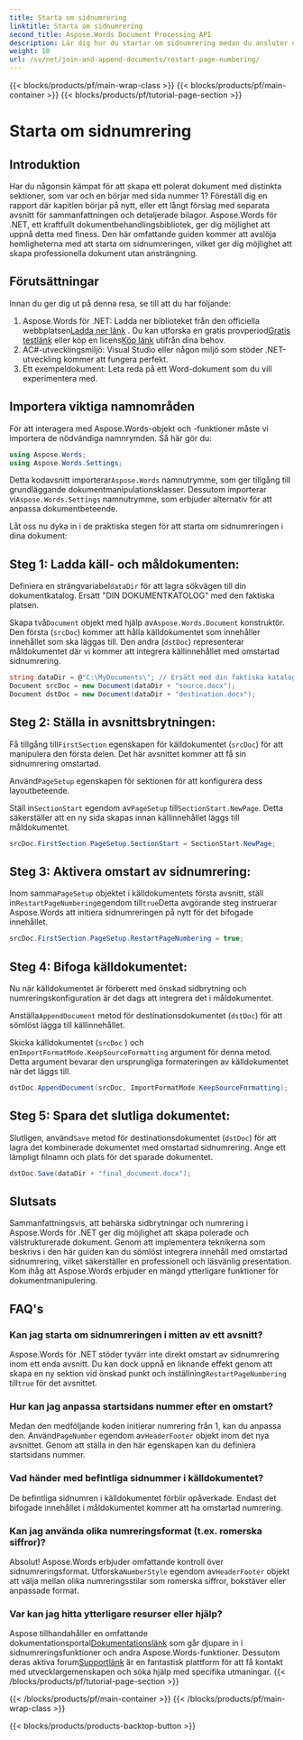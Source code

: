 ```yaml
---
title: Starta om sidnumrering
linktitle: Starta om sidnumrering
second_title: Aspose.Words Document Processing API
description: Lär dig hur du startar om sidnumrering medan du ansluter och lägger till Word-dokument med Aspose.Words för .NET.
weight: 10
url: /sv/net/join-and-append-documents/restart-page-numbering/
---
```


{{< blocks/products/pf/main-wrap-class >}}
{{< blocks/products/pf/main-container >}}
{{< blocks/products/pf/tutorial-page-section >}}

# Starta om sidnumrering

## Introduktion

Har du någonsin kämpat för att skapa ett polerat dokument med distinkta sektioner, som var och en börjar med sida nummer 1? Föreställ dig en rapport där kapitlen börjar på nytt, eller ett långt förslag med separata avsnitt för sammanfattningen och detaljerade bilagor. Aspose.Words för .NET, ett kraftfullt dokumentbehandlingsbibliotek, ger dig möjlighet att uppnå detta med finess. Den här omfattande guiden kommer att avslöja hemligheterna med att starta om sidnumreringen, vilket ger dig möjlighet att skapa professionella dokument utan ansträngning.

## Förutsättningar

Innan du ger dig ut på denna resa, se till att du har följande:

1.  Aspose.Words för .NET: Ladda ner biblioteket från den officiella webbplatsen[Ladda ner länk](https://releases.aspose.com/words/net/) . Du kan utforska en gratis provperiod[Gratis testlänk](https://releases.aspose.com/) eller köp en licens[Köp länk](https://purchase.aspose.com/buy) utifrån dina behov.
2. AC#-utvecklingsmiljö: Visual Studio eller någon miljö som stöder .NET-utveckling kommer att fungera perfekt.
3. Ett exempeldokument: Leta reda på ett Word-dokument som du vill experimentera med.

## Importera viktiga namnområden

För att interagera med Aspose.Words-objekt och -funktioner måste vi importera de nödvändiga namnrymden. Så här gör du:

```csharp
using Aspose.Words;
using Aspose.Words.Settings;
```

 Detta kodavsnitt importerar`Aspose.Words` namnutrymme, som ger tillgång till grundläggande dokumentmanipulationsklasser. Dessutom importerar vi`Aspose.Words.Settings` namnutrymme, som erbjuder alternativ för att anpassa dokumentbeteende.


Låt oss nu dyka in i de praktiska stegen för att starta om sidnumreringen i dina dokument:

## Steg 1: Ladda käll- och måldokumenten:

Definiera en strängvariabel`dataDir` för att lagra sökvägen till din dokumentkatalog. Ersätt "DIN DOKUMENTKATOLOG" med den faktiska platsen.

 Skapa två`Document` objekt med hjälp av`Aspose.Words.Document` konstruktör. Den första (`srcDoc`) kommer att hålla källdokumentet som innehåller innehållet som ska läggas till. Den andra (`dstDoc`) representerar måldokumentet där vi kommer att integrera källinnehållet med omstartad sidnumrering.

```csharp
string dataDir = @"C:\MyDocuments\"; // Ersätt med din faktiska katalog
Document srcDoc = new Document(dataDir + "source.docx");
Document dstDoc = new Document(dataDir + "destination.docx");
```

## Steg 2: Ställa in avsnittsbrytningen:

 Få tillgång till`FirstSection` egenskapen för källdokumentet (`srcDoc`) för att manipulera den första delen. Det här avsnittet kommer att få sin sidnumrering omstartad.

 Använd`PageSetup` egenskapen för sektionen för att konfigurera dess layoutbeteende.

 Ställ in`SectionStart` egendom av`PageSetup` till`SectionStart.NewPage`. Detta säkerställer att en ny sida skapas innan källinnehållet läggs till måldokumentet.

```csharp
srcDoc.FirstSection.PageSetup.SectionStart = SectionStart.NewPage;
```

## Steg 3: Aktivera omstart av sidnumrering:

 Inom samma`PageSetup` objektet i källdokumentets första avsnitt, ställ in`RestartPageNumbering`egendom till`true`Detta avgörande steg instruerar Aspose.Words att initiera sidnumreringen på nytt för det bifogade innehållet.

```csharp
srcDoc.FirstSection.PageSetup.RestartPageNumbering = true;
```

## Steg 4: Bifoga källdokumentet:

Nu när källdokumentet är förberett med önskad sidbrytning och numreringskonfiguration är det dags att integrera det i måldokumentet.

 Anställa`AppendDocument` metod för destinationsdokumentet (`dstDoc`) för att sömlöst lägga till källinnehållet.

Skicka källdokumentet (`srcDoc` ) och en`ImportFormatMode.KeepSourceFormatting` argument för denna metod. Detta argument bevarar den ursprungliga formateringen av källdokumentet när det läggs till.

```csharp
dstDoc.AppendDocument(srcDoc, ImportFormatMode.KeepSourceFormatting);
```

## Steg 5: Spara det slutliga dokumentet:

 Slutligen, använd`Save` metod för destinationsdokumentet (`dstDoc`) för att lagra det kombinerade dokumentet med omstartad sidnumrering. Ange ett lämpligt filnamn och plats för det sparade dokumentet.

```csharp
dstDoc.Save(dataDir + "final_document.docx");
```

## Slutsats

Sammanfattningsvis, att behärska sidbrytningar och numrering i Aspose.Words för .NET ger dig möjlighet att skapa polerade och välstrukturerade dokument. Genom att implementera teknikerna som beskrivs i den här guiden kan du sömlöst integrera innehåll med omstartad sidnumrering, vilket säkerställer en professionell och läsvänlig presentation. Kom ihåg att Aspose.Words erbjuder en mängd ytterligare funktioner för dokumentmanipulering.

## FAQ's

### Kan jag starta om sidnumreringen i mitten av ett avsnitt?

 Aspose.Words för .NET stöder tyvärr inte direkt omstart av sidnumrering inom ett enda avsnitt. Du kan dock uppnå en liknande effekt genom att skapa en ny sektion vid önskad punkt och inställning`RestartPageNumbering` till`true` för det avsnittet.

### Hur kan jag anpassa startsidans nummer efter en omstart?

 Medan den medföljande koden initierar numrering från 1, kan du anpassa den. Använd`PageNumber` egendom av`HeaderFooter` objekt inom det nya avsnittet. Genom att ställa in den här egenskapen kan du definiera startsidans nummer.

### Vad händer med befintliga sidnummer i källdokumentet?

De befintliga sidnumren i källdokumentet förblir opåverkade. Endast det bifogade innehållet i måldokumentet kommer att ha omstartad numrering.

### Kan jag använda olika numreringsformat (t.ex. romerska siffror)?

 Absolut! Aspose.Words erbjuder omfattande kontroll över sidnumreringsformat. Utforska`NumberStyle` egendom av`HeaderFooter` objekt att välja mellan olika numreringsstilar som romerska siffror, bokstäver eller anpassade format.

### Var kan jag hitta ytterligare resurser eller hjälp?

 Aspose tillhandahåller en omfattande dokumentationsportal[Dokumentationslänk](https://reference.aspose.com/words/net/) som går djupare in i sidnumreringsfunktioner och andra Aspose.Words-funktioner. Dessutom deras aktiva forum[Supportlänk](https://forum.aspose.com/c/words/8) är en fantastisk plattform för att få kontakt med utvecklargemenskapen och söka hjälp med specifika utmaningar.
{{< /blocks/products/pf/tutorial-page-section >}}

{{< /blocks/products/pf/main-container >}}
{{< /blocks/products/pf/main-wrap-class >}}

{{< blocks/products/products-backtop-button >}}
